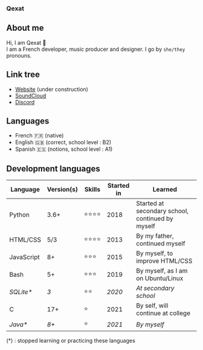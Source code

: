 ### Qexat

## About me

Hi, I am Qexat 👋  
I am a French developer, music producer and designer. I go by `she/they` pronouns.  

## Link tree

- [Website](https://qexat.com) (under construction)
- [SoundCloud](https://soundcloud.com/qexat)
- [Discord](https://discord.qexat.com/)

## Languages

- French 🇫🇷 (native)  
- English 🇬🇧 (correct, school level : B2)  
- Spanish 🇪🇸 (notions, school level : A1)  

## Development languages

| **Language**	| **Version(s)** | **Skills**	| **Started in** | **Learned** 										 |
|---------------|----------------|--------------|----------------|---------------------------------------------------|
| Python		| 3.6+			 | ⭐⭐⭐⭐		| 2018			 | Started at secondary school, continued by myself  |
| HTML/CSS 		| 5/3			 | ⭐⭐⭐⭐ 	| 2013			 | By my father, continued myself					 |
| JavaScript 	| 8+ 			 | ⭐⭐⭐		 | 2015 		  | By myself, to improve HTML/CSS			 		  |
| Bash 			| 5+			 | ⭐⭐⭐ 		 | 2019			  | By myself, as I am on Ubuntu/Linux		 		  |
| *SQLite\**	| *3*			 | ⭐⭐		  |	*2020*			| *At secondary school*					  		   |
| C				| 17+			 | ⭐		   | 2021			| By self, will continue at college		   			|
| *Java\**		| *8+*			 | ⭐			| *2021*		| *By myself*										|

(*) : stopped learning or practicing these languages
